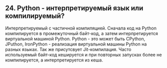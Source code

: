 ## 24. Python - интерпретируемый язык или компилируемый?  
Интерпретируемый с частичной компиляцией. 
Сначала код на Python компилируется в промежуточный байт-код, а затем интерпретируется виртуальной машиной Python.
Python - это может быть CPython, JPuthon, IronPython - реализация виртуальной машины Python на разных языках.
Так же присутсвует Jit-компилация. Часто используемый байт-код кешируется и при повторных запусках более не компилируется, а интерпретируется из кеша. 


